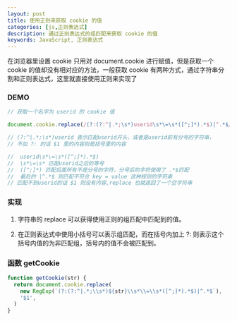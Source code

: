 ```yaml
---
layout: post
title: 使用正则来获取 cookie 的值
categories: [js,正则表达式]
description: 通过正则表达式的组匹配来获取 cookie 的值
keywords: JavaScript, 正则表达式
---
```


在浏览器里设置 cookie 只用对 document.cookie 进行赋值，但是获取一个 cookie 的值却没有相对应的方法，一般获取 cookie 有两种方式，通过字符串分割和正则表达式，这里就直接使用正则来实现了

### DEMO

```javascript
// 获取一个名字为 userid 的 cookie 值

document.cookie.replace(/(?:(?:^|.*;\s*)userid\s*\=\s*([^;]*).*$)|^.*$/, '$1')

// (?:^|.*;\s*)userid 表示匹配userid开头，或者是userid前有分号的字符串，
// 不加 ?: 的话 $1 里的内容则是括号里的内容

//  userid\s*\=\s*([^;]*).*$)
//  \s*\=\s* 匹配userid之后的等号
//  ([^;]*) 匹配后面所有不是分号的字符，分号后的字符使用了 .*$匹配
//  最后的 |^.*$ 则匹配不符合 key = value 这种规则的字符串
// 匹配不到userid的话 $1 则没有内容,replace 也就返回了一个空字符串
```

### 实现

1. 字符串的 replace 可以获得使用正则的组匹配中匹配到的值。

2. 在正则表达式中使用小括号可以表示组匹配，而在括号内加上 ?: 则表示这个括号内值的为非匹配组，括号内的值不会被匹配到。

### 函数 getCookie

```javascript
function getCookie(str) {
  return document.cookie.replace(
    new RegExp(`(?:(?:^|.*;\\s*)${str}\\s*\\=\\s*([^;]*).*$)|^.*$`),
    '$1',
  )
}
```

